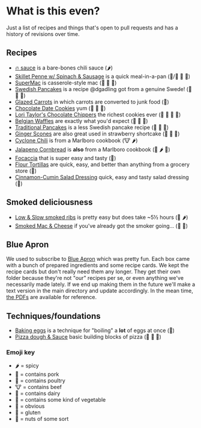 # What is this even?
Just a list of recipes and things that's open to pull requests and has a history of revisions over time.

## Recipes
- [:fire: sauce](firesauce.md) is a bare-bones chili sauce (:hot_pepper:)
- [Skillet Penne w/ Spinach & Sausage](skillet-penne.md) is a quick meal-in-a-pan (:pig:/:chicken: :leaves: :bread:)
- [SuperMac](mac-n-chz.md) is casserole-style mac (:milk_glass: :egg: :bread:)
- [Swedish Pancakes](swedish-pancakes.md) is a recipe @dgadling got from a genuine Swede! (:egg: :milk_glass: :bread:)
- [Glazed Carrots](carrots.md) in which carrots are converted to junk food (:leaves:)
- [Chocolate Date Cookies](chocodate.md) yum (:milk_glass: :egg: :bread:)
- [Lori Taylor's Chocolate Chippers](chippers.md) the richest cookies ever (:milk_glass: :egg: :bread: :peanuts:)
- [Belgian Waffles](belgian-waffles.md) are exactly what you'd expect (:milk_glass: :egg: :bread:)
- [Traditional Pancakes](pancakes.md) is a less Swedish pancake recipe (:milk_glass: :egg: :bread:)
- [Ginger Scones](gingerscones.md) are also great used in strawberry shortcake (:milk_glass: :egg: :bread:)
- [Cyclone Chili](cyclone-chili.md) is from a Marlboro cookbook (:cow: :hot_pepper:)
- [Jalapeno Cornbread](jalapeno-cornbread.md) is **also** from a Marlboro cookbook (:milk_glass: :hot_pepper: :bread:)
- [Focaccia](focaccia.md) that is super easy and tasty (:bread:)
- [Flour Tortillas](flour-tortillas.md) are quick, easy, and better than anything from a grocery store (:bread:)
- [Cinnamon-Cumin Salad Dressing](cinnamon-cumin-salad-dressing.md) quick, easy and tasty salad dressing (:green_salad:)

## Smoked deliciousness
- [Low & Slow smoked ribs](low-slow-smoked-ribs.md) is pretty easy but does take ~5½ hours (:pig: :hot_pepper:)
- [Smoked Mac & Cheese](smoked-mac-cheeze.md) if you've already got the smoker going... (:pig: :milk_glass:)

## Blue Apron
We used to subscribe to [Blue Apron](https://www.blueapron.com) which was pretty fun. Each box came with a bunch of prepared ingredients and some recipe cards. We kept the recipe cards but don't really need them any longer. They get their own folder because they're not "our" recipes per se, or even anything we've necessarily made lately. If we end up making them in the future we'll make a text version in the main directory and update accordingly. In the mean time, [the PDFs](blue-apron/) are available for reference.

## Techniques/foundations
- [Baking eggs](baked-eggs.md) is a technique for "boiling" a **lot** of eggs at once (:egg:)
- [Pizza dough & Sauce](pizza.md) basic building blocks of pizza (:leaves: :milk_glass: :bread:)

### Emoji key
- :hot_pepper: = spicy
- :pig: = contains pork
- :chicken: = contains poultry
- :cow: = contains beef
- :milk_glass: = contains dairy
- :leaves: = contains some kind of vegetable
- :egg: = obvious
- :bread: = gluten
- :peanuts: = nuts of some sort
